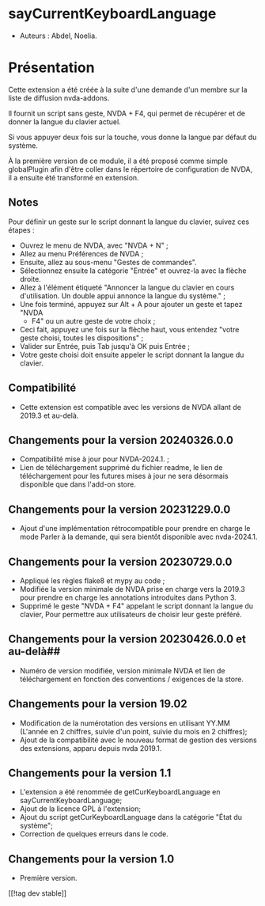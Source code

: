 # sayCurrentKeyboardLanguage #

* Auteurs : Abdel, Noelia.

# Présentation #

Cette extension a été créée à la suite d'une demande d'un membre sur la
liste de diffusion nvda-addons.

Il fournit un script sans geste, NVDA + F4, qui permet de récupérer et de
donner la langue du clavier actuel.

Si vous appuyer deux fois sur la touche, vous donne la langue par défaut du
système.

À la première version de ce module, il a été proposé comme simple
globalPlugin afin d'être coller dans le répertoire de configuration de NVDA,
il a ensuite été transformé en extension.

## Notes ##

Pour définir un geste sur le script donnant la langue du clavier, suivez ces
étapes :

* Ouvrez le menu de NVDA, avec "NVDA + N" ;
* Allez au menu Préférences de NVDA ;
* Ensuite, allez au sous-menu "Gestes de commandes".
* Sélectionnez ensuite la catégorie "Entrée" et ouvrez-la avec la flèche
  droite.
* Allez à l'élément étiqueté "Annoncer la langue du clavier en cours
  d'utilisation. Un double appui annonce la langue du système." ;
* Une fois terminé, appuyez sur Alt + A pour ajouter un geste et tapez "NVDA
  + F4" ou un autre geste de votre choix ;
* Ceci fait, appuyez une fois sur la flèche haut, vous entendez "votre geste
  choisi, toutes les dispositions" ;
* Valider sur Entrée, puis Tab jusqu'à OK puis Entrée ;
* Votre geste choisi doit ensuite appeler le script donnant la langue du
  clavier.

## Compatibilité ##

* Cette extension est compatible avec les versions de NVDA allant de 2019.3
  et au-delà.

## Changements pour la  version 20240326.0.0

* Compatibilité mise à jour pour NVDA-2024.1. ;
* Lien de téléchargement supprimé du fichier readme, le lien de
  téléchargement pour les futures mises à jour ne sera désormais disponible
  que dans l'add-on store.

## Changements pour la  version 20231229.0.0 ##

* Ajout d'une implémentation rétrocompatible pour prendre en charge le mode
  Parler à la demande, qui sera bientôt disponible avec nvda-2024.1.

## Changements pour la  version 20230729.0.0 ##

* Appliqué les règles flake8 et mypy au code ;
* Modifiée la version minimale de NVDA prise en charge vers la 2019.3 pour
  prendre en charge les annotations introduites dans Python 3.
* Supprimé le geste "NVDA + F4" appelant le script donnant la langue du
  clavier, Pour permettre aux utilisateurs de choisir leur geste préféré.

## Changements pour la  version 20230426.0.0 et au-delà##

* Numéro de version modifiée, version minimale NVDA et lien de
  téléchargement en fonction des conventions / exigences de la store.

## Changements pour la version 19.02 ##

* Modification de la numérotation des versions en utilisant YY.MM (L'année
  en 2 chiffres, suivie d'un point, suivie du mois en 2 chiffres);
* Ajout de la compatibilité avec le nouveau format de gestion des versions
  des extensions, apparu depuis nvda 2019.1.

## Changements pour la version 1.1 ##

* L'extension a été renommée de getCurKeyboardLanguage en
  sayCurrentKeyboardLanguage;
* Ajout de la licence GPL à l'extension;
* Ajout du script getCurKeyboardLanguage dans la catégorie "État du
  système";
* Correction de quelques erreurs dans le code.

## Changements pour la version 1.0 ##

* Première version.

[[!tag dev stable]]
